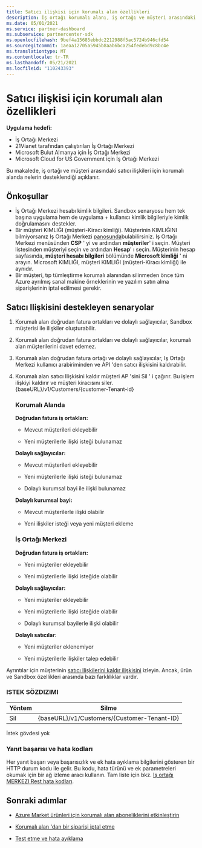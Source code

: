 ```yaml
---
title: Satıcı ilişkisi için korumalı alan özellikleri
description: İş ortağı korumalı alanı, iş ortağı ve müşteri arasındaki ilişkileri destekleyebilir
ms.date: 05/01/2021
ms.service: partner-dashboard
ms.subservice: partnercenter-sdk
ms.openlocfilehash: 9bef4a15685ebbdc2212988f5ac5724b946cfd54
ms.sourcegitcommit: 1aeaa12705a5945b8aab6bca254fedebd9c8bc4e
ms.translationtype: MT
ms.contentlocale: tr-TR
ms.lasthandoff: 05/21/2021
ms.locfileid: "110243393"
---
```

# <a name="sandbox-capabilities-for-reseller-relationship"></a>Satıcı ilişkisi için korumalı alan özellikleri

**Uygulama hedefi:**

- İş Ortağı Merkezi
- 21Vianet tarafından çalıştırılan İş Ortağı Merkezi
- Microsoft Bulut Almanya için İş Ortağı Merkezi
- Microsoft Cloud for US Government için İş Ortağı Merkezi

Bu makalede, iş ortağı ve müşteri arasındaki satıcı ilişkileri için korumalı alanda nelerin desteklendiği açıklanır. 

## <a name="prerequisites"></a>Önkoşullar

- İş Ortağı Merkezi hesabı kimlik bilgileri. Sandbox senaryosu hem tek başına uygulama hem de uygulama + kullanıcı kimlik bilgileriyle kimlik doğrulamasını destekler.
- Bir müşteri KIMLIĞI (müşteri-Kiracı kimliği). Müşterinin KIMLIĞINI bilmiyorsanız Iş Ortağı Merkezi [panosunda](https://partner.microsoft.com/dashboard/home)bulabilirsiniz. Iş Ortağı Merkezi menüsünden **CSP** ' yi ve ardından **müşteriler**' i seçin. Müşteri listesinden müşteriyi seçin ve ardından **Hesap**' ı seçin. Müşterinin hesap sayfasında, **müşteri hesabı bilgileri** bölümünde **Microsoft kimliği** ' ni arayın. Microsoft KIMLIĞI, müşteri KIMLIĞI (müşteri-Kiracı kimliği) ile aynıdır.
- Bir müşteri, tıp tümleştirme korumalı alanından silinmeden önce tüm Azure ayrılmış sanal makine örneklerinin ve yazılım satın alma siparişlerinin iptal edilmesi gerekir.

## <a name="scenarios-supporting-reseller-relationship"></a>Satıcı Ilişkisini destekleyen senaryolar

1.  Korumalı alan doğrudan fatura ortakları ve dolaylı sağlayıcılar, Sandbox müşterisi ile ilişkiler oluşturabilir. 
2.  Korumalı alan doğrudan fatura ortakları ve dolaylı sağlayıcılar, korumalı alan müşterilerini davet edemez.

3. Korumalı alan doğrudan fatura ortağı ve dolaylı sağlayıcılar, Iş Ortağı Merkezi kullanıcı arabiriminden ve API 'den satıcı ilişkisini kaldırabilir.

4. Korumalı alan satıcı Ilişkisini kaldır müşteri AP 'sini Sil ' i çağırır. Bu işlem ilişkiyi kaldırır ve müşteri kiracısını siler. {baseURL}/v1/Customers/{customer-Tenant-id}


    ### <a name="in-the-sandbox"></a>Korumalı Alanda

    **Doğrudan fatura iş ortakları:**

    - Mevcut müşterileri ekleyebilir

    - Yeni müşterilerle ilişki isteği bulunamaz

    **Dolaylı sağlayıcılar:**

    - Mevcut müşterileri ekleyebilir

    - Yeni müşterilerle ilişki isteği bulunamaz

    - Dolaylı kurumsal bayi ile ilişki bulunamaz

    **Dolaylı kurumsal bayi:** 

    -   Mevcut müşterilerle ilişki olabilir

    -   Yeni ilişkiler isteği veya yeni müşteri ekleme

    ### <a name="in-partner-center"></a>İş Ortağı Merkezi

    **Doğrudan fatura iş ortakları:**

    -   Yeni müşteriler ekleyebilir

    -   Yeni müşterilerle ilişki isteğide olabilir

    **Dolaylı sağlayıcılar:**

    -   Yeni müşteriler ekleyebilir

    -   Yeni müşterilerle ilişki isteğide olabilir

    -   Dolaylı kurumsal bayilerle ilişki olabilir

    **Dolaylı satıcılar**:

    -   Yeni müşteriler eklenemiyor

    -   Yeni müşterilerle ilişkiler talep edebilir


Ayrıntılar için müşterinin [satıcı Ilişkilerini kaldır ilişkisini](remove-a-reseller-relationship-with-a-customer.md) izleyin. Ancak, ürün ve Sandbox özellikleri arasında bazı farklılıklar vardır.

### <a name="request-syntax"></a>ISTEK SÖZDIZIMI

|**Yöntem**|**Silme**|
|-------------|------------|
|Sil|{baseURL}/v1/Customers/{Customer-Tenant-ID} |

İstek gövdesi yok

### <a name="response-success-and-error-codes"></a>Yanıt başarısı ve hata kodları

Her yanıt başarı veya başarısızlık ve ek hata ayıklama bilgilerini gösteren bir HTTP durum kodu ile gelir. Bu kodu, hata türünü ve ek parametreleri okumak için bir ağ izleme aracı kullanın. Tam liste için bkz. [Iş ortağı MERKEZI Rest hata kodları](./error-codes.md).

## <a name="next-steps"></a>Sonraki adımlar

- [Azure Market ürünleri için korumalı alan aboneliklerini etkinleştirin](activate-sandbox-subscription-azure-marketplace-products.md)

- [Korumalı alan 'dan bir siparişi iptal etme](cancel-an-order-from-the-integration-sandbox.md)

- [Test etme ve hata ayıklama](test-and-debug.md)